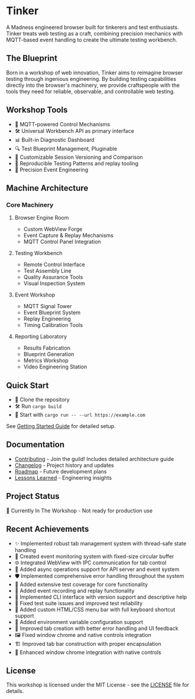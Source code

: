 # Tinker

A Madness engineered browser built for tinkerers and test enthusiasts. Tinker treats web testing as a craft, combining precision mechanics with MQTT-based event handling to create the ultimate testing workbench.

## The Blueprint

Born in a workshop of web innovation, Tinker aims to reimagine browser testing through ingenious engineering. By building testing capabilities directly into the browser's machinery, we provide craftspeople with the tools they need for reliable, observable, and controllable web testing.

## Workshop Tools
- 🔧 MQTT-powered Control Mechanisms
- 🛠️ Universal Workbench API as primary interface
- 📊 Built-in Diagnostic Dashboard
- 🔍 Test Blueprint Management, Pluginable
- 🔄 Customizable Session Versioning and Comparison
- 🔄 Reproducible Testing Patterns and replay tooling
- 🎯 Precision Event Engineering

## Machine Architecture

### Core Machinery
1. Browser Engine Room
   - Custom WebView Forge
   - Event Capture & Replay Mechanisms
   - MQTT Control Panel Integration

2. Testing Workbench
   - Remote Control Interface
   - Test Assembly Line
   - Quality Assurance Tools
   - Visual Inspection System

3. Event Workshop
   - MQTT Signal Tower
   - Event Blueprint System
   - Replay Engineering
   - Timing Calibration Tools

4. Reporting Laboratory
   - Results Fabrication
   - Blueprint Generation
   - Metrics Workshop
   - Video Engineering Station

## Quick Start
- 🔧 Clone the repository
- 🛠️ Run `cargo build`
- 🚀 Start with `cargo run -- --url https://example.com`

See [Getting Started Guide](docs/getting-started.md) for detailed setup.

## Documentation
- [Contributing](CONTRIBUTING.md) - Join the guild! Includes detailed architecture guide
- [Changelog](CHANGELOG.md) - Project history and updates
- [Roadmap](ROADMAP.md) - Future development plans
- [Lessons Learned](LESSONS_LEARNED.md) - Engineering insights

## Project Status

🚧️ Currently In The Workshop - Not ready for production use

## Recent Achievements
- ✨ Implemented robust tab management system with thread-safe state handling
- 🔄 Created event monitoring system with fixed-size circular buffer
- 🌐 Integrated WebView with IPC communication for tab control
- 🚀 Added async operations support for API server and event system
- 🛡️ Implemented comprehensive error handling throughout the system
- 🧪 Added extensive test coverage for core functionality
- 📝 Added event recording and replay functionality
- 🎯 Implemented CLI interface with version support and descriptive help
- 🔧 Fixed test suite issues and improved test reliability
- 🎨 Added custom HTML/CSS menu bar with full keyboard shortcut support
- 🔄 Added environment variable configuration support
- 🎯 Improved tab creation with better error handling and UI feedback
- 🖼️ Fixed window chrome and native controls integration
- 🏗️ Improved tab bar construction with proper encapsulation
- 🔄 Enhanced window chrome integration with native controls

## License

This workshop is licensed under the MIT License - see the [LICENSE](LICENSE) file for details.
